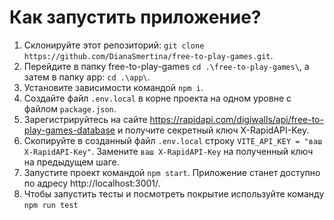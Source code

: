 # Как запустить приложение?
1) Склонируйте этот репозиторий: `git clone https://github.com/DianaSmertina/free-to-play-games.git`.
2) Перейдите в папку free-to-play-games `cd .\free-to-play-games\`, а затем в папку app: `cd .\app\`.
3) Установите зависимости командой `npm i`.
4) Создайте файл `.env.local` в корне проекта на одном уровне с файлом `package.json`.
5) Зарегистрируйтесь на сайте https://rapidapi.com/digiwalls/api/free-to-play-games-database и получите секретный ключ X-RapidAPI-Key.
6) Скопируйте в созданный файл `.env.local` строку `VITE_API_KEY = "ваш X-RapidAPI-Key"`. Замените `ваш X-RapidAPI-Key` на полученный ключ на предыдущем шаге.
7) Запустите проект командой `npm start`. Приложение станет доступно по адресу http://localhost:3001/.
8) Чтобы запустить тесты и посмотреть покрытие используйте команду `npm run test`
